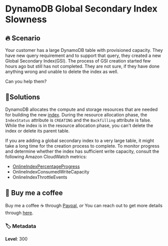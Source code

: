 # DynamoDB Global Secondary Index Slowness

## 🔥 Scenario

Your customer has a large DynamoDB table with provisioned capacity. They have new query requirement and to support that query, they created a new Global Secondary Index(GSI). The process of GSI creation started few hours ago but still has not completed. They are not sure, if they have done anything wrong and unable to delete the index as well.

Can you help them?

## 🎯Solutions

DynamoDB allocates the compute and storage resources that are needed for building the new [index][1]. During the resource allocation phase, the `IndexStatus` attribute is `CREATING` and the `Backfilling` attribute is false. While the index is in the resource allocation phase, you can't delete the index or delete its parent table.

If you are adding a global secondary index to a very large table, it might take a long time for the creation process to complete. To monitor progress and determine whether the index has sufficient write capacity, consult the following Amazon CloudWatch metrics:

- [OnlineIndexPercentageProgress][2]
- OnlineIndexConsumedWriteCapacity
- OnlineIndexThrottleEvents

## 👋 Buy me a coffee

Buy me a coffee ☕ through [Paypal](https://paypal.me/valaxy), _or_ You can reach out to get more details through [here](https://youtube.com/c/valaxytechnologies/about).

### 🏷️ Metadata

**Level**: 300

[1]: https://docs.aws.amazon.com/amazondynamodb/latest/developerguide/GSI.OnlineOps.html#GSI.OnlineOps.Creating
[2]: https://docs.amazonaws.cn/en_us/amazondynamodb/latest/developerguide/metrics-dimensions.html#dynamodb-metrics
